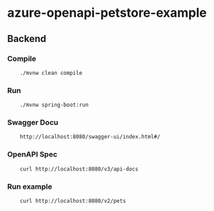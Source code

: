 # azure-openapi-petstore-example

## Backend

### Compile
```
    ./mvnw clean compile  
```

### Run
```
    ./mvnw spring-boot:run
```

### Swagger Docu
```
    http://localhost:8080/swagger-ui/index.html#/
```

### OpenAPI Spec
```
    curl http://localhost:8080/v3/api-docs
```

### Run example
```
    curl http://localhost:8080/v2/pets
```
